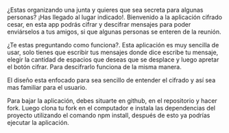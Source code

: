 ¿Estas organizando una junta y quieres que sea secreta para algunas personas?
¡Has llegado al lugar indicado!. Bienvenido a la aplicación cifrado cesar, en esta app podrás cifrar y descifrar mensajes para poder enviárselos a tus amigos, si que algunas personas se enteren de la reunión.

¿Te estas preguntando como funciona?. Esta aplicación es muy sencilla de usar, solo tienes que escribir tus mensajes donde dice escribe tu mensaje, elegir la cantidad de espacios que deseas que se desplace  y luego apretar el botón cifrar. Para descifrarlo funciona de la misma manera. 

El diseño esta enfocado para sea sencillo de entender el cifrado y así sea mas familiar para el usuario. 


Para bajar la aplicación, debes situarte en github, en el repositorio y hacer fork. Luego clona tu fork en el computador e instala las dependencias del proyecto utilizando el comando npm install, después de esto ya podrías ejecutar la aplicación. 

